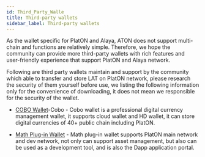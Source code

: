 ```yaml
---
id: Third_Party_Walle
title: Third-party wallets
sidebar_label: Third-party wallets
---
```



As the wallet specific for PlatON and Alaya, ATON does not support multi-chain and functions are relatively simple. Therefore, we hope the community can provide more third-party wallets with rich features and user-friendly experience that support PlatON and Alaya network.

Following are third party wallets maintain and support by the community which able to transfer and store LAT on PlatON network, please research the security of them yourself before use, we listing the following information only for the convenience of downloading, it does not mean we responsible for the security of the wallet.

- [COBO Wallet](https://cobo.com/)-Cobo - Cobo wallet is a professional digital currency management wallet, it supports cloud wallet and HD wallet, it can store digital currencies of 40+ public chain including PlatON.

- [Math Plug-in Wallet](https://blog.mathwallet.org/?p=2957) - Math plug-in wallet supports PlatON main network and dev network, not only can support asset management, but also can be used as a development tool, and is also the Dapp application portal.

